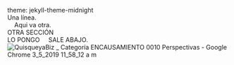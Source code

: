 theme: jekyll-theme-midnight 
<br>Una l&iacute;nea.<br />
&nbsp; &nbsp; Aqui va otra. 
<br>OTRA SECCIÓN<br />
LO PONGO
&nbsp; &nbsp; SALE ABAJO. 
![QuisqueyaBiz _ Categoría ENCAUSAMIENTO 0010 Perspectivas - Google Chrome 3_5_2019 11_58_12 a  m](https://user-images.githubusercontent.com/44502116/57669429-f082cb00-75d8-11e9-9b31-ea816a809d1b.png)
